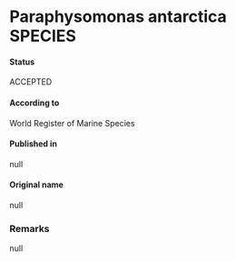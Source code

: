 Paraphysomonas antarctica SPECIES
=======

#### Status
ACCEPTED

#### According to
World Register of Marine Species

#### Published in
null

#### Original name
null

### Remarks
null